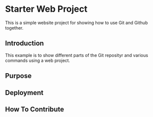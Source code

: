 # Starter Web Project

This is a simple website project for showing how to use Git and Github together.

## Introduction

This example is to show different parts of the Git reposityr and various commands using a web project.

## Purpose

## Deployment

## How To Contribute